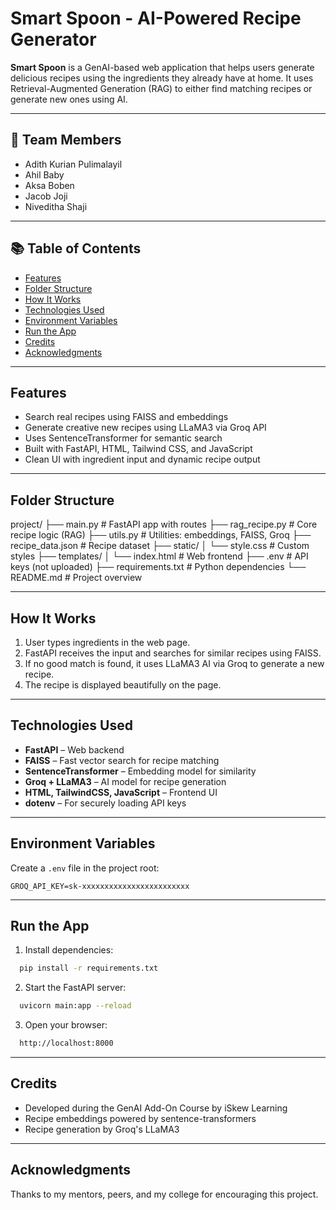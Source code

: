 # Smart Spoon - AI-Powered Recipe Generator

**Smart Spoon** is a GenAI-based web application that helps users generate delicious recipes using the ingredients they already have at home. 
It uses Retrieval-Augmented Generation (RAG) to either find matching recipes or generate new ones using AI.

---

## 👥 Team Members

- Adith Kurian Pulimalayil  
- Ahil Baby  
- Aksa Boben  
- Jacob Joji  
- Niveditha Shaji

---

## 📚 Table of Contents

- [Features](#features)
- [Folder Structure](#folder-structure)
- [How It Works](#how-it-works)
- [Technologies Used](#technologies-used)
- [Environment Variables](#environment-variables)
- [Run the App](#run-the-app)
- [Credits](#credits)
- [Acknowledgments](#acknowledgments)

---

## Features

-  Search real recipes using FAISS and embeddings
-  Generate creative new recipes using LLaMA3 via Groq API
-  Uses SentenceTransformer for semantic search
-  Built with FastAPI, HTML, Tailwind CSS, and JavaScript
-  Clean UI with ingredient input and dynamic recipe output

---

## Folder Structure
project/
├── main.py # FastAPI app with routes
├── rag_recipe.py # Core recipe logic (RAG)
├── utils.py # Utilities: embeddings, FAISS, Groq
├── recipe_data.json # Recipe dataset
├── static/
│ └── style.css # Custom styles
├── templates/
│ └── index.html # Web frontend
├── .env # API keys (not uploaded)
├── requirements.txt # Python dependencies
└── README.md # Project overview


---

## How It Works

1. User types ingredients in the web page.
2. FastAPI receives the input and searches for similar recipes using FAISS.
3. If no good match is found, it uses LLaMA3 AI via Groq to generate a new recipe.
4. The recipe is displayed beautifully on the page.

---

## Technologies Used

- **FastAPI** – Web backend
- **FAISS** – Fast vector search for recipe matching
- **SentenceTransformer** – Embedding model for similarity
- **Groq + LLaMA3** – AI model for recipe generation
- **HTML, TailwindCSS, JavaScript** – Frontend UI
- **dotenv** – For securely loading API keys

---

## Environment Variables

Create a `.env` file in the project root:

```env
GROQ_API_KEY=sk-xxxxxxxxxxxxxxxxxxxxxxxx
```
---

## Run the App
1. Install dependencies:
```bash
  pip install -r requirements.txt
```
2. Start the FastAPI server:
```bash
  uvicorn main:app --reload
```
3. Open your browser:
```bash
  http://localhost:8000
```
---

## Credits
- Developed during the GenAI Add-On Course by iSkew Learning
- Recipe embeddings powered by sentence-transformers
- Recipe generation by Groq's LLaMA3

---

## Acknowledgments
Thanks to my mentors, peers, and my college for encouraging this project.
